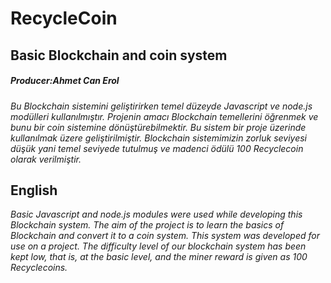 # RecycleCoin
## Basic Blockchain and coin system
##### Producer:Ahmet Can Erol


*Bu Blockchain sistemini geliştirirken temel düzeyde Javascript ve node.js modülleri kullanılmıştır.*
*Projenin amacı Blockchain temellerini öğrenmek ve bunu bir coin sistemine dönüştürebilmektir. Bu sistem bir proje üzerinde kullanılmak üzere geliştirilmiştir.*
*Blockchain sistemimizin zorluk seviyesi düşük yani temel seviyede tutulmuş ve madenci ödülü 100 Recyclecoin olarak verilmiştir.*

## English

*Basic Javascript and node.js modules were used while developing this Blockchain system.*
*The aim of the project is to learn the basics of Blockchain and convert it to a coin system. This system was developed for use on a project.*
*The difficulty level of our blockchain system has been kept low, that is, at the basic level, and the miner reward is given as 100 Recyclecoins.*

